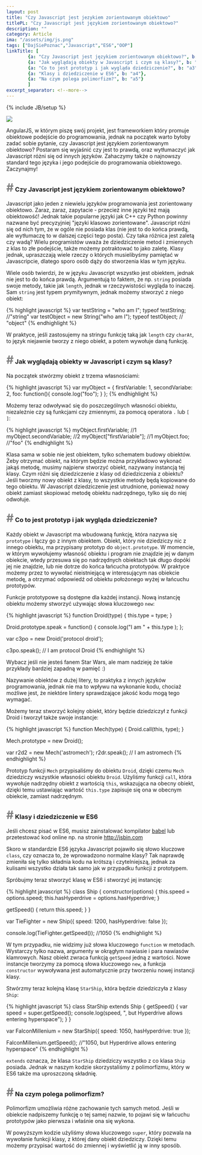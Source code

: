 ```yaml
---
layout: post
title: "Czy Javascript jest jezykiem zorientowanym obiektowo"
titlePL: "Czy Javascript jest językiem zorientowanym obiektowo?"
description: ""
category: Article
ima: "/assets/img/js.png"
tags: ["DajSiePoznac","Javascript","ES6","OOP"]
linkTitle: [ 
		{a: "Czy Javascript jest językiem zorientowanym obiektowo?", b: "a1"},
		{a: "Jak wyglądają obiekty w Javascript i czym są klasy?", b: "a2"},
		{a: "Co to jest prototyp i jak wygląda dziedziczenie?", b: "a3"},
		{a: "Klasy i dziedziczenie w ES6", b: "a4"},
		{a: "Na czym polega polimorfizm?", b: "a5"}
		]
excerpt_separator: <!--more-->
---
```

{% include JB/setup %}

<img src="{{ site.baseurl }}/assets/img/js.png" >


<p>AngularJS, w którym piszę swój projekt, jest frameworkiem który promuje obiektowe podejście do programowania, jednak na początek warto byłoby zadać sobie pytanie, czy Javascript jest językiem zorientowanym obiektowo? Postaram się wyjaśnić czy jest to prawdą, oraz wytłumaczyć jak Javascript różni się od innych języków. Zahaczymy także o najnowszy standard tego języka i jego podejście do programowania obiektowego. Zaczynajmy!</p> <!--more-->

<h3 id="a1"><span style="color:gray; font-size: 30px;">#</span> Czy Javascript jest językiem zorientowanym obiektowo?</h3>
<p>Javascript jako jeden z niewielu języków programowania jest zorientowany obiektowo. Zaraz, zaraz, zapytacie - przecież inne języki też mają obiektowość! Jednak takie popularne języki jak C++ czy Python powinny nazwane być precyzyjniej "języki klasowo zorientowane". Javascript różni się od nich tym, że w ogóle nie posiada klas (nie jest to do końca prawdą, ale wytłumaczę to w dalszej części tego posta). Czy taka różnica jest zaletą czy wadą? Wielu programistów uważa że dziedziczenie metod i zmiennych z klas to złe podejście, także możemy potraktować to jako zaletę. Klasy jednak, upraszczają wiele rzeczy o których musielibyśmy pamiętać w Javascripcie, dlatego sporo osób dąży do stworzenia klas w tym języku.</p>

<p>Wiele osób twierdzi, że w języku Javascript wszystko jest obiektem, jednak nie jest to do końca prawdą. Argumentują to faktem, że np. <code>string</code> posiada swoje metody, takie jak <code>length</code>, jednak w rzeczywistości wygląda to inaczej. Sam <code>string</code> jest typem prymitywnym, jednak możemy stworzyć z niego obiekt:</p>
{% highlight javascript %} 
var testString = "who am I";
typeof testString; //"string"
var testObject = new String("who am I");
typeof testObject; // "object"
{% endhighlight %}
<p>W praktyce, jeśli zastosujemy na stringu funkcję taką jak <code>length</code> czy <code>charAt</code>, to język niejawnie tworzy z niego obiekt, a potem wywołuje daną funkcję.</p>

<h3 id="a2"><span style="color:gray; font-size: 30px;">#</span> Jak wyglądają obiekty w Javascript i czym są klasy?</h3>
<p>Na początek stwórzmy obiekt z trzema własnościami:</p>
{% highlight javascript %} 
var myObject = {
	firstVariable: 1,
	secondVariabe: 2,
	foo: function(){
		console.log("foo");
	}	
};
{% endhighlight %}
<p>Możemy teraz odwoływać się do poszczególnych własności obiektu, niezależnie czy są funkcjami czy zmiennymi, za pomocą operatora <code>.</code> lub <code>[ ]</code>:</p>
{% highlight javascript %} 
myObject.firstVariable; //1
myObject.secondVariable; //2
myObject["firstVariable"]; //1
myObject.foo; //"foo"
{% endhighlight %}


<p>Klasa sama w sobie nie jest obiektem, tylko schematem budowy obiektów. Żeby otrzymać obiekt, na którym będzie można przykładowo wykonać jakąś metodę, musimy najpierw stworzyć obiekt, nazywany instancją tej klasy.
Czym różni się dziedziczenie z klasy od dziedziczenia z obiektu? Jeśli tworzmy nowy obiekt z klasy, to wszystkie metody będą kopiowane do tego obiektu. W Javascript dziedziczenie jest utrudnione, ponieważ nowy obiekt zamiast skopiować metodę obiektu nadrzędnego, tylko się do niej odwołuje.</p> 

<h3 id="a3"><span style="color:gray; font-size: 30px;">#</span> Co to jest prototyp i jak wygląda dziedziczenie?</h3>

<p>Każdy obiekt w Javascript ma wbudowaną funkcję, która nazywa się <code>prototype</code> i łączy go z innym obiektem. Obiekt, który nie dziedziczy nic z innego obiektu, ma przypisany prototyp do <code>object.prototype</code>. W momencie, w którym wywołujemy własność obiektu i program nie znajdzie jej w danym obiekcie, wtedy przesuwa się po nadrzędnych obiektach tak długo dopóki jej nie znajdzie, lub nie dotrze do końca łańcucha prototypów. W praktyce możemy przez to wywołać nieistniejącą w interesującym nas obiekcie metodę, a otrzymać odpowiedź od obiektu położonego wyżej w łańcuchu prototypów.</p>

<p>Funkcje prototypowe są dostępne dla każdej instancji. Nową instancję obiektu możemy stworzyć używając słowa kluczowego <code>new</code>:</p>
{% highlight javascript %} 
function Droid(type) {
	this.type = type;
}

Droid.prototype.speak = function() {
	console.log("I am " + this.type );
};

var c3po = new Droid('protocol droid');

c3po.speak(); // I am protocol Droid
{% endhighlight %}
<p>Wybacz jeśli nie jesteś fanem Star Wars, ale mam nadzieję że takie przykłady bardziej zapadną w pamięć :)</p>

<p>Nazywanie obiektów z dużej litery, to praktyka z innych języków programowania, jednak nie ma to wpływu na wykonanie kodu, chociaż możliwe jest, że niektóre lintery sprawdzające jakość kodu mogą tego wymagać.</p>

<p>Możemy teraz stworzyć kolejny obiekt, który będzie dziedziczył z funkcji Droid i tworzył także swoje instancje:</p>
{% highlight javascript %} 
function Mech(type) {
	Droid.call(this, type);
}

Mech.prototype = new Droid();

var r2d2 = new Mech('astromech');
r2dr.speak(); // I am astromech
{% endhighlight %}
<p>Prototyp funkcji <code>Mech</code> przypisaliśmy do obiektu <code>Droid</code>, dzięki czemu <code>Mech</code> dziedziczy wszystkie własności obiektu <code>Droid</code>. Użyliśmy funkcji <code>call</code>, która wywołuje nadrzędny obiekt z wartością <code>this</code>, wskazująca na obecny obiekt, dzięki temu ustawiając wartość <code>this.type</code> zapisuje się ona w obecnym obiekcie, zamiast nadrzędnym.</p>

<h3 id="a4"><span style="color:gray; font-size: 30px;">#</span> Klasy i dziedziczenie w ES6</h3>
<p>Jeśli chcesz pisać w ES6, musisz zainstalować kompilator <a href="https://babeljs.io/">babel</a> lub przetestować kod online np. na stronie <a href="http://jsbin.com">http://jsbin.com</a> </p>
<p>Skoro w standardzie ES6 języka Javascript pojawiło się słowo kluczowe <code>class</code>, czy oznacza to, że wprowadzono normalne klasy? Tak naprawdę zmieniła się tylko składnia kodu na krótszą i czytelniejszą, jednak za kulisami wszystko działa tak samo jak w przypadku funkcji z prototypem.</p>

<p>Spróbujmy teraz stworzyć klasę w ES6 i stworzyć jej instancję:</p>
{% highlight javascript %} 
class Ship {
  constructor(options) {
    this.speed = options.speed;
    this.hasHyperdrive = options.hasHyperdrive;
  }

  getSpeed() {
    return this.speed;
  }
}

var TieFighter = new Ship({
  speed: 1200,
  hasHyperdrive: false
});

console.log(TieFighter.getSpeed()); //1050
{% endhighlight %}
<p>W tym przypadku, nie widzimy już słowa kluczowego <code>function</code> w metodach. Wystarczy tylko nazwa, argumenty w okrągłym nawiasie i para nawiasów klamrowych. Nasz obiekt zwraca funkcją <code>getSpeed</code> jedną z wartości. Nowe instancje tworzymy za pomocą słowa kluczowego <code>new</code>, a funkcja <code>constructor</code> wywoływana jest automatycznie przy tworzeniu nowej instancji klasy.</p>

<p>Stwórzmy teraz kolejną klasę <code>StarShip</code>, która będzie dziedziczyła z klasy <code>Ship</code>:</p>

{% highlight javascript %} 
class StarShip extends Ship {
	getSpeed() {
		var speed = super.getSpeed();
		console.log(speed, ", but Hyperdrive allows entering hyperspace");
	}
}

var FalconMillenium = new StarShip({
  speed: 1050,
  hasHyperdrive: true
});

FalconMillenium.getSpeed(); //"1050, but Hyperdrive allows entering hyperspace"
{% endhighlight %}
<p><code>extends</code> oznacza, że klasa <code>StarShip</code> dziedziczy wszystko z co klasa <code>Ship</code> posiada. Jednak w naszym kodzie skorzystaliśmy z polimorfizmu, który w ES6 także ma uproszczoną składnię.</p>

<h3 id="a5"><span style="color:gray; font-size: 30px;">#</span> Na czym polega polimorfizm?</h3>

<p>Polimorfizm umożliwia różne zachowanie tych samych metod. Jeśli w obiekcie nadpiszemy funkcję o tej samej nazwie, to pojawi się w łańcuchu prototypów jako pierwsza i właśnie ona się wykona.</p>
<p>W powyższym kodzie użyliśmy słowa kluczowego <code>super</code>, który pozwala na wywołanie funkcji klasy, z której dany obiekt dziedziczy. Dzięki temu możemy przypisać wartość do zmiennej i wyświetlić ją w inny sposób.</p>